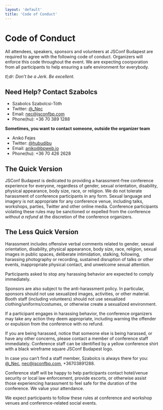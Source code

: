 ```yaml
---
layout: 'default'
title: 'Code of Conduct'
---
```


# Code of Conduct

All attendees, speakers, sponsors and volunteers at JSConf Budapest are required to agree with the following code of conduct. 
Organizers will enforce this code throughout the event. We are expecting coorporation from all participants to help ensuring 
a safe environment for everybody.

*tl;dr: Don’t be a Jerk. Be excellent.*

## Need Help? Contact Szabolcs

 - Szabolcs Szabolcsi-Tóth
 - Twitter: [@_Nec](http://twitter.com/_Nec)
 - Email: [nec@jsconfbp.com](mailto:nec@jsconfbp.com)
 - Phone(hu): +36 70 389 1288

**Sometimes, you want to contact someone, outside the organizer team**

- Anikó Fejes
- Twitter: [@hubudibu](https://twitter.com/hubudibu)
- Email: [aniko@bpweb.io](aniko@bpweb.io)
- Phone(hu): +36 70 426 2628

## The Quick Version

JSConf Budapest is dedicated to providing a harassment-free conference experience for everyone, regardless of gender, 
sexual orientation, disability, physical appearance, body size, race, or religion. We do not tolerate harassment of 
conference participants in any form. Sexual language and imagery is not appropriate for any conference venue, including 
talks, workshops, parties, Twitter and other online media. Conference participants violating these rules may be sanctioned 
or expelled from the conference *without a refund* at the discretion of the conference organizers.

## The Less Quick Version

Harassment includes offensive verbal comments related to gender, sexual orientation, disability, physical appearance, 
body size, race, religion, sexual images in public spaces, deliberate intimidation, stalking, following, harassing photography 
or recording, sustained disruption of talks or other events, inappropriate physical contact, and unwelcome sexual attention.

Participants asked to stop any harassing behavior are expected to comply immediately.

Sponsors are also subject to the anti-harassment policy. In particular, sponsors should not use sexualized images, activities, 
or other material. Booth staff (including volunteers) should not use sexualized clothing/uniforms/costumes, or otherwise create a sexualized environment.

If a participant engages in harassing behavior, the conference organizers may take any action they deem appropriate, 
including warning the offender or expulsion from the conference with no refund.

If you are being harassed, notice that someone else is being harassed, or have any other concerns, please contact a member 
of conference staff immediately. Conference staff can be identified by a yellow conference shirt with a black wireframe square JSConf Budapest logo.

In case you can’t find a staff member, Szabolcs is always there for you: [@_Nec](http://twitter.com/_Nec), 
[nec@jsconfbp.com](mailto:nec@jsconfbp.com), +36703891288.

Conference staff will be happy to help participants contact hotel/venue security or local law enforcement, provide escorts, 
or otherwise assist those experiencing harassment to feel safe for the duration of the conference. We value your attendance.

We expect participants to follow these rules at conference and workshop venues and conference-related social events.




